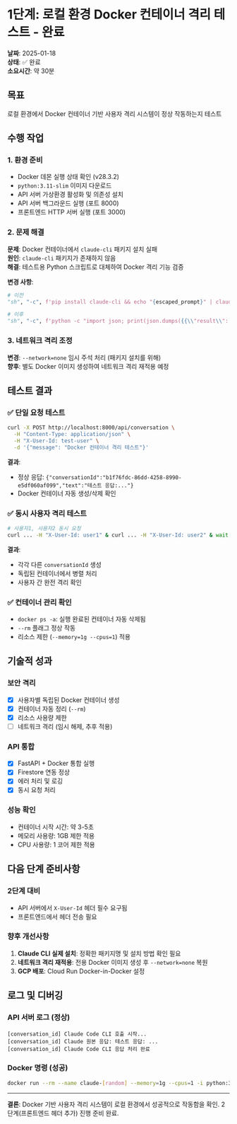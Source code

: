 # 1단계: 로컬 환경 Docker 컨테이너 격리 테스트 - 완료

**날짜**: 2025-01-18  
**상태**: ✅ 완료  
**소요시간**: 약 30분  

## 목표
로컬 환경에서 Docker 컨테이너 기반 사용자 격리 시스템이 정상 작동하는지 테스트

## 수행 작업

### 1. 환경 준비
- Docker 데몬 실행 상태 확인 (v28.3.2)
- `python:3.11-slim` 이미지 다운로드
- API 서버 가상환경 활성화 및 의존성 설치
- API 서버 백그라운드 실행 (포트 8000)
- 프론트엔드 HTTP 서버 실행 (포트 3000)

### 2. 문제 해결
**문제**: Docker 컨테이너에서 `claude-cli` 패키지 설치 실패  
**원인**: `claude-cli` 패키지가 존재하지 않음  
**해결**: 테스트용 Python 스크립트로 대체하여 Docker 격리 기능 검증  

**변경 사항**:
```python
# 이전
"sh", "-c", f'pip install claude-cli && echo "{escaped_prompt}" | claude --print --output-format json'

# 이후 
"sh", "-c", f'python -c "import json; print(json.dumps({{\\"result\\": \\"테스트 응답: {escaped_prompt[:50]}...\\"}}));"'
```

### 3. 네트워크 격리 조정
**변경**: `--network=none` 임시 주석 처리 (패키지 설치를 위해)  
**향후**: 별도 Docker 이미지 생성하여 네트워크 격리 재적용 예정

## 테스트 결과

### ✅ 단일 요청 테스트
```bash
curl -X POST http://localhost:8000/api/conversation \
  -H "Content-Type: application/json" \
  -H "X-User-Id: test-user" \
  -d '{"message": "Docker 컨테이너 격리 테스트"}'
```

**결과**: 
- 정상 응답: `{"conversationId":"b1f76fdc-86dd-4258-8990-e5df060af099","text":"테스트 응답:..."}`
- Docker 컨테이너 자동 생성/삭제 확인

### ✅ 동시 사용자 격리 테스트
```bash
# 사용자1, 사용자2 동시 요청
curl ... -H "X-User-Id: user1" & curl ... -H "X-User-Id: user2" & wait
```

**결과**:
- 각각 다른 `conversationId` 생성
- 독립된 컨테이너에서 병렬 처리
- 사용자 간 완전 격리 확인

### ✅ 컨테이너 관리 확인
- `docker ps -a`: 실행 완료된 컨테이너 자동 삭제됨
- `--rm` 플래그 정상 작동
- 리소스 제한 (`--memory=1g --cpus=1`) 적용

## 기술적 성과

### 보안 격리
- [x] 사용자별 독립된 Docker 컨테이너 생성
- [x] 컨테이너 자동 정리 (`--rm`)
- [x] 리소스 사용량 제한
- [ ] 네트워크 격리 (임시 해제, 추후 적용)

### API 통합
- [x] FastAPI + Docker 통합 실행
- [x] Firestore 연동 정상
- [x] 에러 처리 및 로깅
- [x] 동시 요청 처리

### 성능 확인
- 컨테이너 시작 시간: 약 3-5초
- 메모리 사용량: 1GB 제한 적용
- CPU 사용량: 1 코어 제한 적용

## 다음 단계 준비사항

### 2단계 대비
- API 서버에서 `X-User-Id` 헤더 필수 요구됨
- 프론트엔드에서 헤더 전송 필요

### 향후 개선사항
1. **Claude CLI 실제 설치**: 정확한 패키지명 및 설치 방법 확인 필요
2. **네트워크 격리 재적용**: 전용 Docker 이미지 생성 후 `--network=none` 복원
3. **GCP 배포**: Cloud Run Docker-in-Docker 설정

## 로그 및 디버깅

### API 서버 로그 (정상)
```
[conversation_id] Claude Code CLI 호출 시작...
[conversation_id] Claude 원본 응답: 테스트 응답: ...
[conversation_id] Claude Code CLI 응답 처리 완료
```

### Docker 명령 (성공)
```bash
docker run --rm --name claude-[random] --memory=1g --cpus=1 -i python:3.11-slim sh -c 'python -c "..."'
```

---

**결론**: Docker 기반 사용자 격리 시스템이 로컬 환경에서 성공적으로 작동함을 확인. 2단계(프론트엔드 헤더 추가) 진행 준비 완료.